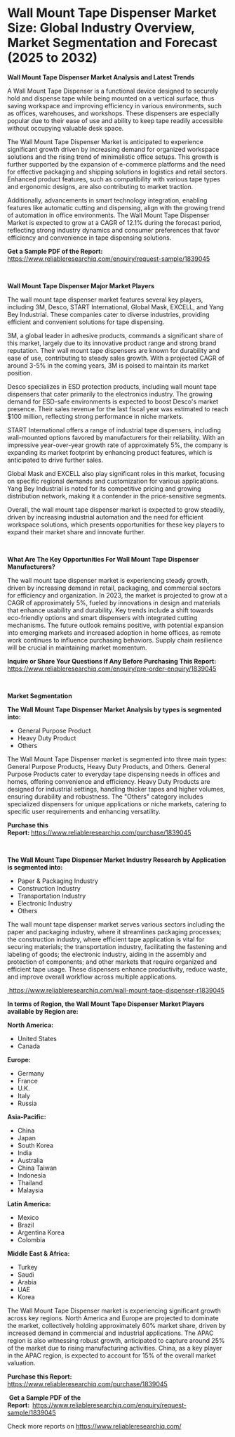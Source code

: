 <p><h1>Wall Mount Tape Dispenser Market Size: Global Industry Overview, Market Segmentation and Forecast (2025 to 2032)</h1></p><p><strong>Wall Mount Tape Dispenser Market Analysis and Latest Trends</strong></p>
<p><p>A Wall Mount Tape Dispenser is a functional device designed to securely hold and dispense tape while being mounted on a vertical surface, thus saving workspace and improving efficiency in various environments, such as offices, warehouses, and workshops. These dispensers are especially popular due to their ease of use and ability to keep tape readily accessible without occupying valuable desk space.</p><p>The Wall Mount Tape Dispenser Market is anticipated to experience significant growth driven by increasing demand for organized workspace solutions and the rising trend of minimalistic office setups. This growth is further supported by the expansion of e-commerce platforms and the need for effective packaging and shipping solutions in logistics and retail sectors. Enhanced product features, such as compatibility with various tape types and ergonomic designs, are also contributing to market traction.</p><p>Additionally, advancements in smart technology integration, enabling features like automatic cutting and dispensing, align with the growing trend of automation in office environments. The Wall Mount Tape Dispenser Market is expected to grow at a CAGR of 12.1% during the forecast period, reflecting strong industry dynamics and consumer preferences that favor efficiency and convenience in tape dispensing solutions.</p></p>
<p><strong>Get a Sample PDF of the Report:&nbsp;</strong> <a href="https://www.reliableresearchiq.com/enquiry/request-sample/1839045?utm_campaign=2237&utm_medium=2&utm_source=Github&utm_content=ia&utm_term=19022025&utm_id=wall-mount-tape-dispenser">https://www.reliableresearchiq.com/enquiry/request-sample/1839045</a></p>
<p>&nbsp;</p>
<p><strong>Wall Mount Tape Dispenser Major Market Players</strong></p>
<p><p>The wall mount tape dispenser market features several key players, including 3M, Desco, START International, Global Mask, EXCELL, and Yang Bey Industrial. These companies cater to diverse industries, providing efficient and convenient solutions for tape dispensing.</p><p>3M, a global leader in adhesive products, commands a significant share of this market, largely due to its innovative product range and strong brand reputation. Their wall mount tape dispensers are known for durability and ease of use, contributing to steady sales growth. With a projected CAGR of around 3-5% in the coming years, 3M is poised to maintain its market position.</p><p>Desco specializes in ESD protection products, including wall mount tape dispensers that cater primarily to the electronics industry. The growing demand for ESD-safe environments is expected to boost Desco's market presence. Their sales revenue for the last fiscal year was estimated to reach $100 million, reflecting strong performance in niche markets.</p><p>START International offers a range of industrial tape dispensers, including wall-mounted options favored by manufacturers for their reliability. With an impressive year-over-year growth rate of approximately 5%, the company is expanding its market footprint by enhancing product features, which is anticipated to drive further sales.</p><p>Global Mask and EXCELL also play significant roles in this market, focusing on specific regional demands and customization for various applications. Yang Bey Industrial is noted for its competitive pricing and growing distribution network, making it a contender in the price-sensitive segments.</p><p>Overall, the wall mount tape dispenser market is expected to grow steadily, driven by increasing industrial automation and the need for efficient workspace solutions, which presents opportunities for these key players to expand their market share and innovate further.</p></p>
<p>&nbsp;</p>
<p><strong>What Are The Key Opportunities For Wall Mount Tape Dispenser Manufacturers?</strong></p>
<p><p>The wall mount tape dispenser market is experiencing steady growth, driven by increasing demand in retail, packaging, and commercial sectors for efficiency and organization. In 2023, the market is projected to grow at a CAGR of approximately 5%, fueled by innovations in design and materials that enhance usability and durability. Key trends include a shift towards eco-friendly options and smart dispensers with integrated cutting mechanisms. The future outlook remains positive, with potential expansion into emerging markets and increased adoption in home offices, as remote work continues to influence purchasing behaviors. Supply chain resilience will be crucial in maintaining market momentum.</p></p>
<p><strong>Inquire or Share Your Questions If Any Before Purchasing This Report:</strong> <a href="https://www.reliableresearchiq.com/enquiry/pre-order-enquiry/1839045?utm_campaign=2237&utm_medium=2&utm_source=Github&utm_content=ia&utm_term=19022025&utm_id=wall-mount-tape-dispenser">https://www.reliableresearchiq.com/enquiry/pre-order-enquiry/1839045</a></p>
<p>&nbsp;</p>
<p><strong>Market Segmentation</strong></p>
<p><strong>The Wall Mount Tape Dispenser Market Analysis by types is segmented into:</strong></p>
<p><ul><li>General Purpose Product</li><li>Heavy Duty Product</li><li>Others</li></ul></p>
<p><p>The Wall Mount Tape Dispenser market is segmented into three main types: General Purpose Products, Heavy Duty Products, and Others. General Purpose Products cater to everyday tape dispensing needs in offices and homes, offering convenience and efficiency. Heavy Duty Products are designed for industrial settings, handling thicker tapes and higher volumes, ensuring durability and robustness. The "Others" category includes specialized dispensers for unique applications or niche markets, catering to specific user requirements and enhancing versatility.</p></p>
<p><strong>Purchase this Report:&nbsp;</strong><a href="https://www.reliableresearchiq.com/purchase/1839045?utm_campaign=2237&utm_medium=2&utm_source=Github&utm_content=ia&utm_term=19022025&utm_id=wall-mount-tape-dispenser">https://www.reliableresearchiq.com/purchase/1839045</a></p>
<p>&nbsp;</p>
<p><strong>The Wall Mount Tape Dispenser Market Industry Research by Application is segmented into:</strong></p>
<p><ul><li>Paper & Packaging Industry</li><li>Construction Industry</li><li>Transportation Industry</li><li>Electronic Industry</li><li>Others</li></ul></p>
<p><p>The wall mount tape dispenser market serves various sectors including the paper and packaging industry, where it streamlines packaging processes; the construction industry, where efficient tape application is vital for securing materials; the transportation industry, facilitating the fastening and labeling of goods; the electronic industry, aiding in the assembly and protection of components; and other markets that require organized and efficient tape usage. These dispensers enhance productivity, reduce waste, and improve overall workflow across multiple applications.</p></p>
<p><a href="https://www.reliableresearchiq.com/wall-mount-tape-dispenser-r1839045?utm_campaign=2237&utm_medium=2&utm_source=Github&utm_content=ia&utm_term=19022025&utm_id=wall-mount-tape-dispenser">&nbsp;https://www.reliableresearchiq.com/wall-mount-tape-dispenser-r1839045</a></p>
<p><strong>In terms of Region, the Wall Mount Tape Dispenser Market Players available by Region are:</strong></p>
<p>
    <p> <strong> North America: </strong>
        <ul>
            <li>United States</li>
            <li>Canada</li>
        </ul>
        </p> 
    <p> <strong> Europe: </strong>
        <ul>
            <li>Germany</li>
            <li>France</li>
            <li>U.K.</li>
            <li>Italy</li>
            <li>Russia</li>
        </ul>
        </p> 
    <p> <strong> Asia-Pacific: </strong>
        <ul>
            <li>China</li>
            <li>Japan</li>
            <li>South Korea</li>
            <li>India</li>
            <li>Australia</li>
            <li>China Taiwan</li>
            <li>Indonesia</li>
            <li>Thailand</li>
            <li>Malaysia</li>
        </ul>
        </p> 
    <p> <strong> Latin America: </strong>
        <ul>
            <li>Mexico</li>
            <li>Brazil</li>
            <li>Argentina Korea</li>
            <li>Colombia</li>
        </ul>
        </p> 
    <p> <strong> Middle East & Africa: </strong>
        <ul>
            <li>Turkey</li>
            <li>Saudi</li>
            <li>Arabia</li>
            <li>UAE</li>
            <li>Korea</li>
        </ul>
    </p>
    </p>
<p><p>The Wall Mount Tape Dispenser market is experiencing significant growth across key regions. North America and Europe are projected to dominate the market, collectively holding approximately 60% market share, driven by increased demand in commercial and industrial applications. The APAC region is also witnessing robust growth, anticipated to capture around 25% of the market due to rising manufacturing activities. China, as a key player in the APAC region, is expected to account for 15% of the overall market valuation.</p></p>
<p><strong>Purchase this Report: </strong><a href="https://www.reliableresearchiq.com/purchase/1839045?utm_campaign=2237&utm_medium=2&utm_source=Github&utm_content=ia&utm_term=19022025&utm_id=wall-mount-tape-dispenser">https://www.reliableresearchiq.com/purchase/1839045</a></p>
<p>&nbsp;<strong>Get a Sample PDF of the Report:&nbsp;&nbsp;</strong><a href="https://www.reliableresearchiq.com/enquiry/request-sample/1839045?utm_campaign=2237&utm_medium=2&utm_source=Github&utm_content=ia&utm_term=19022025&utm_id=wall-mount-tape-dispenser">https://www.reliableresearchiq.com/enquiry/request-sample/1839045</a></p>
<p><strong></strong></p>
<p>Check more reports on <a href="https://www.reliableresearchiq.com/?utm_campaign=2237&utm_medium=2&utm_source=Github&utm_content=ia&utm_term=19022025&utm_id=wall-mount-tape-dispenser">https://www.reliableresearchiq.com/</a></p>